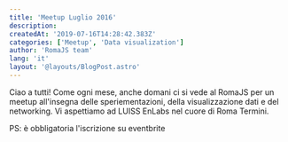 ```yaml
---
title: 'Meetup Luglio 2016'
description:
createdAt: '2019-07-16T14:28:42.383Z'
categories: ['Meetup', 'Data visualization']
author: 'RomaJS team'
lang: 'it'
layout: '@layouts/BlogPost.astro'
---
```


Ciao a tutti! Come ogni mese, anche domani ci si vede al RomaJS per un meetup all'insegna delle speriementazioni, della
visualizzazione dati e del networking. Vi aspettiamo ad LUISS EnLabs nel cuore di Roma Termini.

PS: è obbligatoria l'iscrizione su eventbrite
